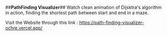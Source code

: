 ##**PathFinding Visualizer**##
Watch clean animation of Dijsktra's algorithm in action, finding the shortest path between start and end in a maze.

Visit the Website through this link : https://path-finding-visualizer-ochre.vercel.app/
